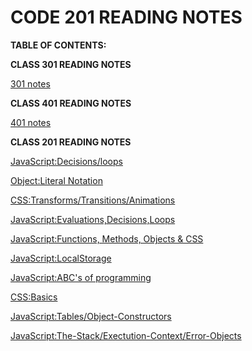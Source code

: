 # CODE 201 READING NOTES




**TABLE OF CONTENTS:**

**CLASS 301 READING NOTES**

[301 notes](../301/threeohone.html)


**CLASS 401 READING NOTES**

[401 notes](../401/fourohone.html)


**CLASS 201 READING NOTES**  

[JavaScript:Decisions/loops](../class-03.md)

[Object:Literal Notation](../class-06.md)

[CSS:Transforms/Transitions/Animations](../class-14.md)

[JavaScript:Evaluations,Decisions,Loops](../class-02.md)
     
[JavaScript:Functions, Methods, Objects & CSS](../class-04.md)

[JavaScript:LocalStorage](../class-13.md)
            
[JavaScript:ABC's of programming](../class-01.md)

[CSS:Basics](../class-05.md)
    
[JavaScript:Tables/Object-Constructors](../class-07.md)

[JavaScript:The-Stack/Exectution-Context/Error-Objects](../class-10.md)




